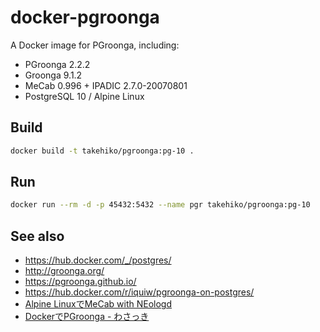 # docker-pgroonga

A Docker image for PGroonga, including:

- PGroonga 2.2.2
- Groonga 9.1.2
- MeCab 0.996 + IPADIC 2.7.0-20070801
- PostgreSQL 10 / Alpine Linux

## Build

```sh
docker build -t takehiko/pgroonga:pg-10 .
```

## Run

```sh
docker run --rm -d -p 45432:5432 --name pgr takehiko/pgroonga:pg-10
```

## See also

- https://hub.docker.com/_/postgres/
- http://groonga.org/
- https://pgroonga.github.io/
- https://hub.docker.com/r/iquiw/pgroonga-on-postgres/
- [Alpine LinuxでMeCab with NEologd](https://qiita.com/nownabe/items/4171776aec1f05de9f28)
- [DockerでPGroonga - わさっき](http://d.hatena.ne.jp/takehikom/20180130/1517314577)
